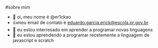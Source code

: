 #sobre mim
- 👋 oi, meu nome é @er1ckao
- :+1:meu email de contato é eduardo.garcia.erick@escola.pr.gov.br
- 👀 eu estou interresado em aprender a programar novas linguagens
- 🌱 eu estou aprendendo a programar recetemente a linguagem de javascript e scratch


<!---
er1ckao/er1ckao is a ✨ special ✨ repository because its `README.md` (this file) appears on your GitHub profile.
You can click the Preview link to take a look at your changes.
--->
